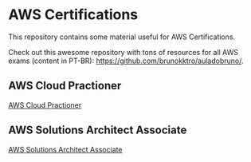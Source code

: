 # AWS Certifications
This repository contains some material useful for AWS Certifications.

Check out this awesome repository with tons of resources for all AWS exams (content in PT-BR): https://github.com/brunokktro/auladobruno/.

## AWS Cloud Practioner
[AWS Cloud Practioner](cloud-pratictioner.md)

## AWS Solutions Architect Associate
[AWS Solutions Architect Associate](solutions-architect-associate.md)

